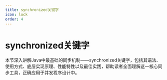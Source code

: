 ```yaml
---
title: synchronized关键字
icon: lock
order: 4
---
```


# synchronized关键字

本节深入讲解Java中最基础的同步机制——synchronized关键字，包括其语法、使用方式、底层实现原理、性能特性以及最佳实践，帮助读者全面理解这一核心同步工具，正确应用于并发程序设计中。
